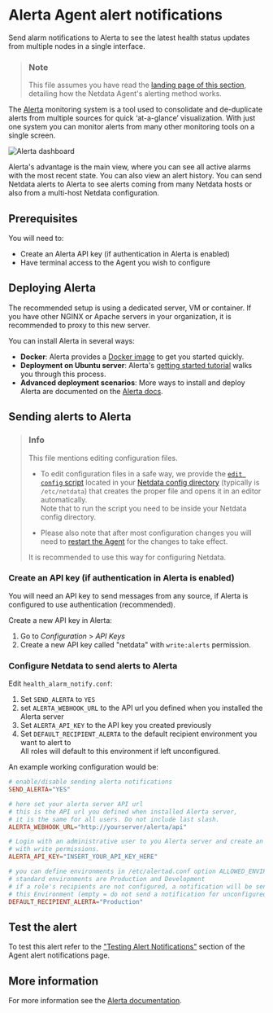 # Alerta Agent alert notifications

Send alarm notifications to Alerta to see the latest health status updates from multiple nodes in a single interface.

> ### Note
>
> This file assumes you have read the [landing page of this section](https://github.com/netdata/netdata/blob/master/health/notifications/README.md), detailing how the Netdata Agent's alerting method works.

The [Alerta](https://alerta.io) monitoring system is a tool used to consolidate and de-duplicate alerts from multiple sources for quick ‘at-a-glance’ visualization.
With just one system you can monitor alerts from many other monitoring tools on a single screen.

![Alerta dashboard](https://docs.alerta.io/_images/alerta-screen-shot-3.png "Alerta dashboard showing several alerts.")

Alerta's advantage is the main view, where you can see all active alarms with the most recent state.
You can also view an alert history. You can send Netdata alerts to Alerta to see alerts coming from many Netdata hosts or also from a multi-host Netdata configuration.

## Prerequisites

You will need to:

- Create an Alerta API key (if authentication in Alerta is enabled)
- Have terminal access to the Agent you wish to configure

## Deploying Alerta

The recommended setup is using a dedicated server, VM or container.
If you have other NGINX or Apache servers in your organization, it is recommended to proxy to this new server.

You can install Alerta in several ways:

- **Docker**: Alerta provides a [Docker image](https://hub.docker.com/r/alerta/alerta-web/) to get you started quickly.
- **Deployment on Ubuntu server**: Alerta's [getting started tutorial](https://docs.alerta.io/gettingstarted/tutorial-1-deploy-alerta.html) walks you through this process.
- **Advanced deployment scenarios**: More ways to install and deploy Alerta are documented on the [Alerta docs](http://docs.alerta.io/en/latest/deployment.html).

## Sending alerts to Alerta

> ### Info
>
> This file mentions editing configuration files.  
>
> - To edit configuration files in a safe way, we provide the [`edit config` script](https://github.com/netdata/netdata/blob/master/docs/configure/nodes.md#use-edit-config-to-edit-configuration-files) located in your [Netdata config directory](https://github.com/netdata/netdata/blob/master/docs/configure/nodes.md#the-netdata-config-directory) (typically is `/etc/netdata`) that creates the proper file and opens it in an editor automatically.  
> Note that to run the script you need to be inside your Netdata config directory.
>
> - Please also note that after most configuration changes you will need to [restart the Agent](https://github.com/netdata/netdata/blob/master/docs/configure/start-stop-restart.md) for the changes to take effect.
>
> It is recommended to use this way for configuring Netdata.

### Create an API key (if authentication in Alerta is enabled)

You will need an API key to send messages from any source, if
Alerta is configured to use authentication (recommended).

Create a new API key in Alerta:

1. Go to *Configuration* > *API Keys*
2. Create a new API key called "netdata" with `write:alerts` permission.

### Configure Netdata to send alerts to Alerta

Edit `health_alarm_notify.conf`:

1. Set `SEND_ALERTA` to `YES`
2. set `ALERTA_WEBHOOK_URL` to the API url you defined when you installed the Alerta server
3. Set `ALERTA_API_KEY` to the API key you created previously
4. Set `DEFAULT_RECIPIENT_ALERTA` to the default recipient environment you want to alert to  
   All roles will default to this environment if left unconfigured.

An example working configuration would be:

```conf
# enable/disable sending alerta notifications
SEND_ALERTA="YES"

# here set your alerta server API url
# this is the API url you defined when installed Alerta server, 
# it is the same for all users. Do not include last slash.
ALERTA_WEBHOOK_URL="http://yourserver/alerta/api"

# Login with an administrative user to you Alerta server and create an API KEY
# with write permissions.
ALERTA_API_KEY="INSERT_YOUR_API_KEY_HERE"

# you can define environments in /etc/alertad.conf option ALLOWED_ENVIRONMENTS
# standard environments are Production and Development
# if a role's recipients are not configured, a notification will be send to
# this Environment (empty = do not send a notification for unconfigured roles):
DEFAULT_RECIPIENT_ALERTA="Production"
```

## Test the alert

To test this alert refer to the ["Testing Alert Notifications"](https://github.com/netdata/netdata/blob/master/health/notifications/README.md#testing-alert-notifications) section of the Agent alert notifications page.

## More information

For more information see the [Alerta documentation](https://docs.alerta.io).
